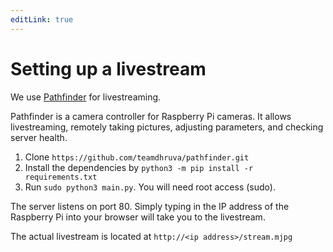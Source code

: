 ```yaml
---
editLink: true
---
```


# Setting up a livestream

We use [Pathfinder](https://github.com/teamdhruva/pathfinder) for livestreaming.

Pathfinder is a camera controller for Raspberry Pi cameras. It allows livestreaming, remotely taking pictures, adjusting parameters, and checking server health.

1. Clone `https://github.com/teamdhruva/pathfinder.git`
2. Install the dependencies by `python3 -m pip install -r requirements.txt`
3. Run `sudo python3 main.py`. You will need root access (sudo).

The server listens on port 80. Simply typing in the IP address of the Raspberry Pi into your browser will take you to the livestream. 

The actual livestream is located at `http://<ip address>/stream.mjpg`
